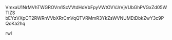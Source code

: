 VmxaU1NrMVhTWGROVm1ScVVtdHdVbFpyVWtOVVJrVjVUbGhPVGxZd05WTlZS
bEYzVXpCT2RWRnVVbXRrCmVqQTVRMmR3YkZsWVNUMEtDbkZwY3c9PQoKa2hq

rwl